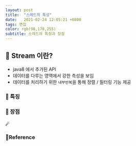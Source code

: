 ```yaml
---
layout: post 
title:  "스레드의 특성"
date:   2021-02-24 12:05:21 +0800 
tags: 면접
color: rgb(98,170,255)
subtitle: 스레드의 특징과 장점
--- 
```


## 🚀 Stream 이란?

- java8 에서 추가된 API
- 데이터를 다루는 영역에서 강한 측성을 보임
- 데이터를 처리하기 위한 `내부반복`을 통해 정렬 / 필터링 기능 제공

### 🌠 특징

### 🌠 장점

#### ☄ 

### 🧾Reference
